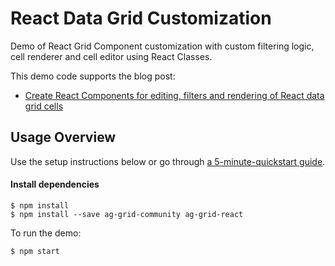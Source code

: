 
# React Data Grid Customization

Demo of React Grid Component customization with custom filtering logic, cell renderer and cell editor using React Classes.

This demo code supports the blog post:

- [Create React Components for editing, filters and rendering of React data grid cells](https://blog.ag-grid.com/learn-to-customize-react-grid-in-less-than-10-minutes/)


## Usage Overview

Use the setup instructions below or go through [a 5-minute-quickstart guide](https://www.ag-grid.com/react-getting-started).

#### Install dependencies

	$ npm install
    $ npm install --save ag-grid-community ag-grid-react

To run the demo:

    $ npm start





